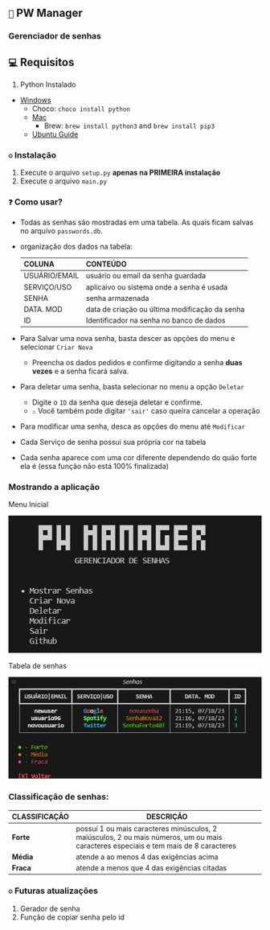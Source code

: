 ## `🔐` PW Manager

### Gerenciador de senhas

## `💻` Requisitos
1. Python Instalado
- [Windows](https://www.python.org/downloads/)
     - Choco: `choco install python`
   - [Mac](https://www.python.org/downloads/)
     - Brew: `brew install python3` and `brew install pip3`
   - [Ubuntu Guide](https://linuxize.com/post/how-to-install-python-3-9-on-ubuntu-20-04/)

### `⚙` Instalação
1. Execute o arquivo `setup.py` **apenas na PRIMEIRA instalação**
2. Execute o arquivo `main.py`

### `❓` Como usar?

- Todas as senhas são mostradas em uma tabela. As quais ficam salvas no arquivo `passwords.db`.
- organização dos dados na tabela:

  | COLUNA        | CONTEÚDO                                       |
  |---------------|------------------------------------------------|
  | USUÁRIO/EMAIL | usuário ou email da senha guardada             |
  | SERVIÇO/USO   | aplicaivo ou sistema onde a senha é usada      |
  | SENHA         | senha armazenada                               |
  | DATA. MOD     | data de criação ou última modificação da senha |
  | ID            | Identificador na senha no banco de dados       |

- Para Salvar uma nova senha, basta descer as opções do menu e selecionar `Criar Nova`
    - Preencha os dados pedidos e confirme digitando a senha **duas vezes** e a senha ficará salva.
- Para deletar uma senha, basta selecionar no menu a opção `Deletar`
    - Digite o `ID` da senha que deseja deletar e confirme.
    - `⚠️` Você também pode digitar `'sair'` caso queira cancelar a operação
- Para modificar uma senha, desca as opções do menu até `Modificar`
- Cada Serviço de senha possui sua própria cor na tabela
- Cada senha aparece com uma cor diferente dependendo do quão forte ela é (essa função não está 100% finalizada)



### Mostrando a aplicação
Menu Inicial

![](img/menu.png)

Tabela de senhas

![](img/table.png)

### Classificação de senhas:

| CLASSIFICAÇÃO | DESCRIÇÃO                                                                                                                            |
|---------------|--------------------------------------------------------------------------------------------------------------------------------------|
| **Forte**     | possuí 1 ou mais caracteres minúsculos, 2  maiúsculos, 2 ou mais números, um ou mais caracteres especiais e tem mais de 8 caracteres |
| **Média**     | atende a ao menos 4 das exigências acima                                                                                             |
| **Fraca**     | atende a menos que 4 das exigências citadas                                                                                          |


### `⚙️` Futuras atualizações
1. Gerador de senha
2. Função de copiar senha pelo id

